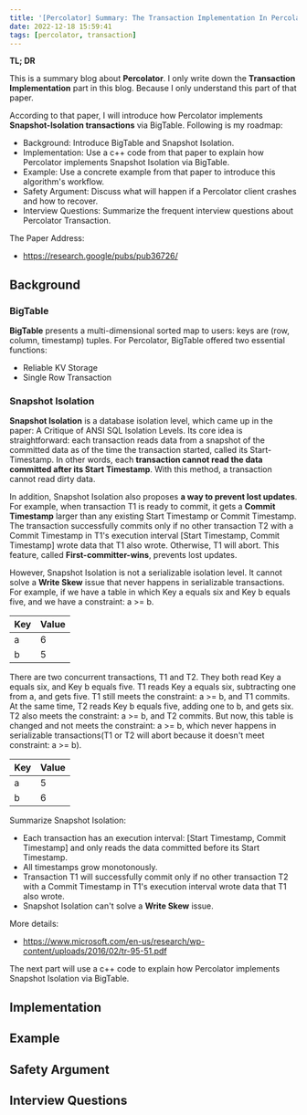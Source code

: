 ```yaml
---
title: '[Percolator] Summary: The Transaction Implementation In Percolator'
date: 2022-12-18 15:59:41
tags: [percolator, transaction]
---
```




**TL; DR**



This is a summary blog about **Percolator**. I only write down the **Transaction Implementation** part in this blog. Because I only understand this part of that paper.



According to that paper, I will introduce how Percolator implements **Snapshot-Isolation transactions** via BigTable. Following is my roadmap:



+ Background: Introduce BigTable and Snapshot Isolation.
+ Implementation: Use a c++ code from that paper to explain how Percolator implements Snapshot Isolation via BigTable.
+ Example: Use a concrete example from that paper to introduce this algorithm's workflow.
+ Safety Argument: Discuss what will happen if a Percolator client crashes and how to recover.
+ Interview Questions: Summarize the frequent interview questions about Percolator Transaction.





The Paper Address:



+ https://research.google/pubs/pub36726/



<!--more-->



## Background



### BigTable



**BigTable** presents a multi-dimensional sorted map to users: keys are (row, column, timestamp) tuples. For Percolator, BigTable offered two essential functions:



+ Reliable KV Storage
+ Single Row Transaction



### Snapshot Isolation



**Snapshot Isolation** is a database isolation level, which came up in the paper: A Critique of ANSI SQL Isolation Levels. Its core idea is straightforward: each transaction reads data from a snapshot of the committed data as of the time the transaction started, called its Start-Timestamp. In other words, each **transaction cannot read the data committed after its Start Timestamp**. With this method, a transaction cannot read dirty data. 



In addition, Snapshot Isolation also proposes **a way to prevent lost updates**. For example, when transaction T1 is ready to commit, it gets a **Commit Timestamp** larger than any existing Start Timestamp or Commit Timestamp. The transaction successfully commits only if no other transaction T2 with a Commit Timestamp in T1's execution interval [Start Timestamp, Commit Timestamp] wrote data that T1 also wrote. Otherwise, T1 will abort. This feature, called **First-committer-wins**, prevents lost updates.



However, Snapshot Isolation is not a serializable isolation level. It cannot solve a **Write Skew** issue that never happens in serializable transactions. For example, if we have a table in which Key a equals six and Key b equals five, and we have a constraint: a >= b.



| Key  | Value |
| ---- | ----- |
| a    | 6     |
| b    | 5     |



There are two concurrent transactions, T1 and T2. They both read Key a equals six, and Key b equals five. T1 reads Key a equals six, subtracting one from a, and gets five. T1 still meets the constraint: a >= b, and T1 commits. At the same time, T2 reads Key b equals five, adding one to b, and gets six. T2 also meets the constraint: a >= b, and T2 commits. But now, this table is changed and not meets the constraint: a >= b, which never happens in serializable transactions(T1 or T2 will abort because it doesn't meet constraint: a >= b). 



| Key  | Value |
| ---- | ----- |
| a    | 5     |
| b    | 6     |






Summarize Snapshot Isolation:



+ Each transaction has an execution interval: [Start Timestamp, Commit Timestamp] and only reads the data committed before its Start Timestamp.
+ All timestamps grow monotonously.
+ Transaction T1 will successfully commit only if no other transaction T2 with a Commit Timestamp in T1's execution interval wrote data that T1 also wrote.
+ Snapshot Isolation can't solve a **Write Skew** issue.



More details:



+ https://www.microsoft.com/en-us/research/wp-content/uploads/2016/02/tr-95-51.pdf





The next part will use a c++ code to explain how Percolator implements Snapshot Isolation via BigTable.



## Implementation






## Example



## Safety Argument



## Interview Questions



